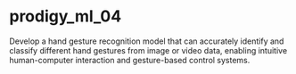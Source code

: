# prodigy_ml_04
Develop a hand gesture recognition model that can accurately identify and classify different hand gestures from image or video data, enabling intuitive human-computer interaction and gesture-based control systems.
